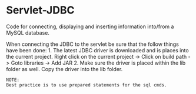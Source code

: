 # Servlet-JDBC
Code for connecting, displaying and inserting information into/from a MySQL database.

When connecting the JDBC to the servlet be sure that the follow things have been done:
	1. The latest JDBC driver is downloaded and is places into the current project.
		Right click on the current project -> Click on build path -> Goto libraries -> Add JAR
	2. Make sure the driver is placed within the lib folder as well.
		Copy the driver into the lib folder.
	
	NOTE:
	Best practice is to use prepared statements for the sql cmds.

